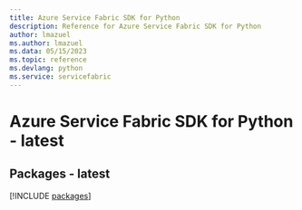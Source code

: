 ```yaml
---
title: Azure Service Fabric SDK for Python
description: Reference for Azure Service Fabric SDK for Python
author: lmazuel
ms.author: lmazuel
ms.data: 05/15/2023
ms.topic: reference
ms.devlang: python
ms.service: servicefabric
---
```

# Azure Service Fabric SDK for Python - latest
## Packages - latest
[!INCLUDE [packages](service-fabric-index.md)]